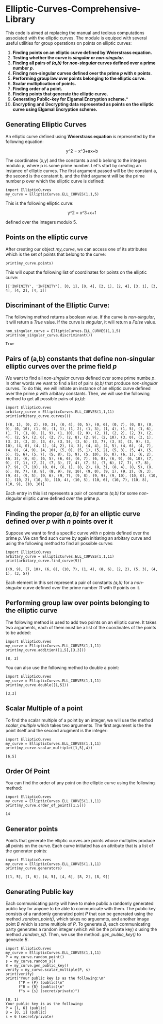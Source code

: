 # Elliptic-Curves-Comprehensive-Library
This code is aimed at replacing the manual and tedious computations associated with the elliptic curves. The module is equiped with several useful utilities for group operations on points on elliptic curves:
1. **Finding points on an elliptic curve defined by Weierstrass equation.**
2. **Testing whether the curve is *singular* or *non-singular*.**
3. **Finding all pairs of *(a,b)* for _non-singular_ curves defined over a prime number *p*.**
4. **Finding non-singular curves defined over the prime *p* with *n* points.**
5. **Performing group law over points belonging to the elliptic curve.**
6. **Scalar multiplication of points.**
7. **Finding order of a point.**
8. **Finding points that generate the elliptic curve.**
9. **Generating Public-key for Elgamal Encryption scheme.***
10. **Encrypting and Decrypting data represented as points on the elliptic curve using Elgamal Encryption scheme.**

## Generating Elliptic Curves
An elliptic curve defined using **Weierstrass equation** is represented by the following equation: 
<p align="center">
  y^2 = x^3+ax+b
</p>
The coordinates (x,y) and the constants a and b belong to the integers modulo p, where p is some prime number. Let's start by creating an instance of elliptic curves. The first argument passed will be the constant a, the second is the constant b, and the third argument will be the prime number p over which the elliptic curve is defined:

```
import EllipticCurves
my_curve = EllipticCurves.ELL_CURVES(1,1,5)
```
This is the following elliptic curve:
<p align="center">
  y^2 = x^3+x+1
</p>
defined over the integers modulo 5.

## Points on the elliptic curve

After creating our object *my_curve*, we can access one of its attributes which is the set of points that belong to the curve:

```
print(my_curve.points)
```

This will ouput the following list of coordinates for points on the elliptic curve:

```
[['INFINITY', 'INFINITY'], [0, 1], [0, 4], [2, 1], [2, 4], [3, 1], [3, 4], [4, 2], [4, 3]]
```

## Discriminant of the Elliptic Curve:

The following method returns a boolean value. If the curve is _non-singular_, it will return a _True_ value. If the curve is _singular_, it will return a _False_ value.

```
non_singular_curve = EllipticCurves.ELL_CURVES(1,1,5)
print(non_singular_curve.discriminant())
```

```
True
```

## Pairs of (a,b) constants that define non-singular elliptic curves over the prime field _p_

We want to find all _non-singular_ curves defined over some prime numbe _p_. In other words we want to find a list of pairs _(a,b)_ that produce _non-singular_ curves. To do this, we will initiate an instance of an elliptic curve defined over the prime _p_ with arbitary constants. Then, we will use the following method to get all possible pairs of _(a,b)_:

```
import EllipticCurves
arbitary_curve = EllipticCurves.ELL_CURVES(1,1,11)
print(arbitary_curve.curves())
```

```
[(0, 1), (0, 2), (0, 3), (0, 4), (0, 5), (0, 6), (0, 7), (0, 8), (0, 9), (0, 10), (1, 0), (1, 1), (1, 2), (1, 3), (1, 4), (1, 5), (1, 6), (1, 7), (1, 8), (1, 9), (1, 10), (2, 0), (2, 1), (2, 2), (2, 3), (2, 4), (2, 5), (2, 6), (2, 7), (2, 8), (2, 9), (2, 10), (3, 0), (3, 1), (3, 2), (3, 3), (3, 4), (3, 5), (3, 6), (3, 7), (3, 8), (3, 9), (3, 10), (4, 0), (4, 1), (4, 2), (4, 3), (4, 4), (4, 5), (4, 6), (4, 7), (4, 8), (4, 9), (4, 10), (5, 0), (5, 1), (5, 2), (5, 3), (5, 4), (5, 5), (5, 6), (5, 7), (5, 8), (5, 9), (5, 10), (6, 0), (6, 1), (6, 2), (6, 3), (6, 4), (6, 5), (6, 6), (6, 7), (6, 8), (6, 9), (6, 10), (7, 0), (7, 1), (7, 2), (7, 3), (7, 4), (7, 5), (7, 6), (7, 7), (7, 8), (7, 9), (7, 10), (8, 0), (8, 1), (8, 2), (8, 3), (8, 4), (8, 5), (8, 6), (8, 7), (8, 8), (8, 9), (8, 10), (9, 0), (9, 1), (9, 2), (9, 3), (9, 4), (9, 5), (9, 6), (9, 7), (9, 8), (9, 9), (9, 10), (10, 0), (10, 1), (10, 2), (10, 3), (10, 4), (10, 5), (10, 6), (10, 7), (10, 8), (10, 9), (10, 10)]
```
Each entry in this list represents a pair of constants _(a,b)_ for some _non-singular_ elliptic curve defined over the prime _p_.

## Finding the proper _(a,b)_ for an elliptic curve defined over _p_ with _n_ points over it
Suppose we want to find a specific curve with _n_ points defined over the prime _p_. We can find such curve by again initiating an arbitary curve and using the following method to find all possible curves:

```
import EllipticCurves
arbitary_curve = EllipticCurves.ELL_CURVES(1,1,11)
print(arbitary_curve.find_curve(9))
```

```
{(9, 9), (7, 10), (6, 8), (10, 7), (1, 4), (8, 6), (2, 2), (5, 3), (4, 1), (3, 5)}
```
Each element in this set represent a pair of constants _(a,b)_ for a _non-singular_ curve defined over the prime number _11_ with _9_ points on it.

## Performing group law over points belonging to the elliptic curve
The following method is used to add two points on an elliptic curve. It takes two arguments, each of them must be a list of the coordinates of the points to be added:
```
import EllipticCurves
my_curve = EllipticCurves.ELL_CURVES(1,1,11)
print(my_curve.addition([1,5],[3,3]))
```
```
[8, 2]
```

You can also use the following method to double a point:

```
import EllipticCurves
my_curve = EllipticCurves.ELL_CURVES(1,1,11)
print(my_curve.double([1,5]))
```
```
[3,3]
```
## Scalar Multiple of a point
To find the scalar multiple of a point by an integer, we will use the method _scalar_multiple_ which takes two arguments. The first argument is the the point itself and the second arugment is the integer:
```
import EllipticCurves
my_curve = EllipticCurves.ELL_CURVES(1,1,11)
print(my_curve.scalar_multiple([1,5],4))
```
```
[6,5]
```
## Order Of Point
You can find the order of any point on the elliptic curve using the following method:
```
import EllipticCurves
my_curve = EllipticCurves.ELL_CURVES(1,1,11)
print(my_curve.order_of_point([1,5]))
```
```
14
```
## Generator points
Points that generate the elliptic curves are points whose multiples produce all points on the curve. Each curve initiated has an attribute that is a list of the generator points:
```
import EllipticCurves
my_curve = EllipticCurves.ELL_CURVES(1,1,11)
print(my_curve.generators)
```
```
[[1, 5], [1, 6], [4, 5], [4, 6], [8, 2], [8, 9]]
```
## Generating Public key
Each communicating party will have to make public a randomly generated public key for anyone to be able to communicate with them. The public key consists of a randomly generated point _P_ that can be generated using the method _.random_point()_, which takes no arguemnts, and another image point _B_ which is some multiple of _P_. To generate _B_, each communicating party generates a random integer (which will be the private key) _s_ using the method _.random_s()_. Then, we use the method _.gen_public_key()_ to generate _B_.

```
import EllipticCurves
my_curve = EllipticCurves.ELL_CURVES(1,1,11)
P = my_curve.random_point()
s = my_curve.random_s()
B = my_curve.gen_public_key()
verify = my_curve.scalar_multiple(P, s)
print(verify)
print("Your public key is as the following:\n"
      f"P = {P} (public)\n"
      f"B = {B} (public)\n"
      f"s = {s} (secret/private)")
```
```
[0, 1]
Your public key is as the following:
P = [1, 6] (public)
B = [0, 1] (public)
s = 6 (secret/private)
```

